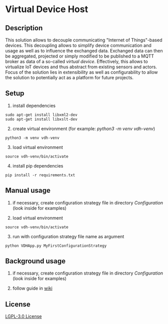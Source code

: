 # Virtual Device Host

## Description

This solution allows to decouple communicating "Internet of Things"-based devices.
This decoupling allows to simplify device communication and usage as well as to influence the exchanged data. 
Exchanged data can then be aggregated, projected or simply modified to be published to a MQTT broker as data of a so-called *virtual device*. Effectively, this allows to virtualize IoT devices and thus abstract from existing sensors and actors.
Focus of the solution lies in extensibility as well as configurability to allow the solution to potentially act as a platform for future projects.

## Setup

1. install dependencies

```
sudo apt-get install libxml2-dev
sudo apt-get install libxslt-dev
```

2. create virtual environment (for example: *python3 -m venv vdh-venv*)

```
python3 -m venv vdh-venv
```

3. load virtual environment

```
source vdh-venv/bin/activate
```

4. install pip dependencies

```
pip install -r requirements.txt
```

## Manual usage

1. if necessary, create configuration strategy file in directory *Configuration* (look inside for examples)

2. load virtual environment

```
source vdh-venv/bin/activate
```

3. run with configuration strategy file name as argument

```
python VDHApp.py MyFirstConfigurationStrategy
```

## Background usage

1. if necessary, create configuration strategy file in directory *Configuration* (look inside for examples)

2. follow guide in [wiki](../../wiki/Set-up-as-background-service-(daemon))

## License

[LGPL-3.0 License](/LICENSE)
